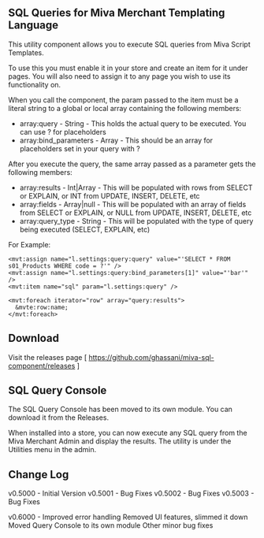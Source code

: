 SQL Queries for Miva Merchant Templating Language
-------------------

This utility component allows you to execute SQL queries from Miva Script Templates.

To use this you must enable it in your store and create an item for it under pages.
You will also need to assign it to any page you wish to use its functionality on.

When you call the component, the param passed to the item must be a literal string to
a global or local array containing the following members:

- array:query - String - This holds the actual query to be executed. You can use ? for placeholders
- array:bind_parameters - Array - This should be an array for placeholders set in your query with ?

After you execute the query, the same array passed as a parameter gets the following members:

- array:results - Int|Array - This will be populated with rows from SELECT or EXPLAIN, or INT from UPDATE, INSERT, DELETE, etc
- array:fields - Array|null - This will be populated with an array of fields from SELECT or EXPLAIN, or NULL from UPDATE, INSERT, DELETE, etc
- array:query_type - String - This will be populated with the type of query being executed (SELECT, EXPLAIN, etc)

For Example:

```
<mvt:assign name="l.settings:query:query" value="'SELECT * FROM s01_Products WHERE code = ?'" />
<mvt:assign name="l.settings:query:bind_parameters[1]" value="'bar'" />
<mvt:item name="sql" param="l.settings:query" />

<mvt:foreach iterator="row" array="query:results">
  &mvte:row:name;
</mvt:foreach>
```

Download
-------------------
Visit the releases page [ https://github.com/ghassani/miva-sql-component/releases ]

SQL Query Console
-------------------

The SQL Query Console has been moved to its own module. You can download it from the Releases.

When installed into a store, you can now execute any SQL query from the Miva Merchant Admin and display the results. The utility is under the Utilities menu in the admin.



Change Log
-------------------
v0.5000 - Initial Version
v0.5001 - Bug Fixes
v0.5002 - Bug Fixes
v0.5003 - Bug Fixes

v0.6000 - 	Improved error handling
			Removed UI features, slimmed it down
			Moved Query Console to its own module
			Other minor bug fixes